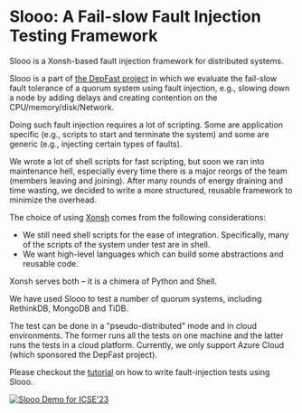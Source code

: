 # Slooo: A Fail-slow Fault Injection Testing Framework

Slooo is a Xonsh-based fault injection framework for distributed systems.

Slooo is a part of [the DepFast project](https://tianyin.github.io/pub/depfast-hotos.pdf) in which we evaluate the fail-slow fault tolerance of a quorum system using fault injection, e.g., slowing down a node by adding delays and creating contention on the CPU/memory/disk/Network.

Doing such fault injection requires a lot of scripting. Some are application specific (e.g., scripts to start and terminate the system) and some are generic (e.g., injecting certain types of faults).

We wrote a lot of shell scripts for fast scripting, but soon we ran into maintenance hell, especially every time there is a major reorgs of the team (members leaving and joining). After many rounds of energy draining and time wasting, we decided to write a more structured, reusable framework to minimize the overhead.

The choice of using [Xonsh](https://xon.sh/) comes from the following considerations:
* We still need shell scripts for the ease of integration. Specifically, many of the scripts of the system under test are in shell.
* We want high-level languages which can build some abstractions and reusable code.

Xonsh serves both – it is a chimera of Python and Shell.

We have used Slooo to test a number of quorum systems, including RethinkDB, MongoDB and TiDB.

The test can be done in a "pseudo-distributed" mode and in cloud environments. The former runs all the tests on one machine and the latter runs the tests in a cloud platform. Currently, we only support Azure Cloud (which sponsored the DepFast project).

Please checkout the [tutorial](https://github.com/xlab-uiuc/slooo/blob/main/tutorial.md) on how to write fault-injection tests using Slooo.


[![Slooo Demo for ICSE'23](https://img.youtube.com/vi/5g8PpH-dX3M/maxresdefault.jpg)](https://youtu.be/5g8PpH-dX3M "Slooo Demo for ICSE'23")
